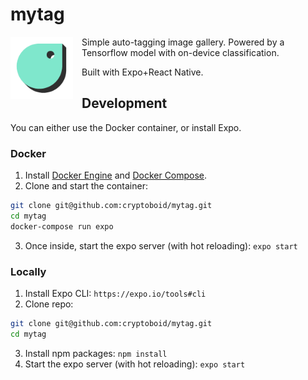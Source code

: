 # mytag

<img width="100vw" src="./assets/icon.png" align="left" style="margin: 0 1em 1em 0"> Simple auto-tagging image gallery. Powered by a Tensorflow model with on-device classification.

Built with Expo+React Native.

## Development

You can either use the Docker container, or install Expo.

### Docker

1. Install [Docker Engine](https://docs.docker.com/engine/install/) and [Docker Compose](https://docs.docker.com/compose/install/).
2. Clone and start the container:
```bash
git clone git@github.com:cryptoboid/mytag.git
cd mytag
docker-compose run expo
```
3. Once inside, start the expo server (with hot reloading): `expo start`

### Locally
1. Install Expo CLI: `https://expo.io/tools#cli`
2. Clone repo:
```bash
git clone git@github.com:cryptoboid/mytag.git
cd mytag
```
3. Install npm packages: `npm install`
4. Start the expo server (with hot reloading): `expo start`
